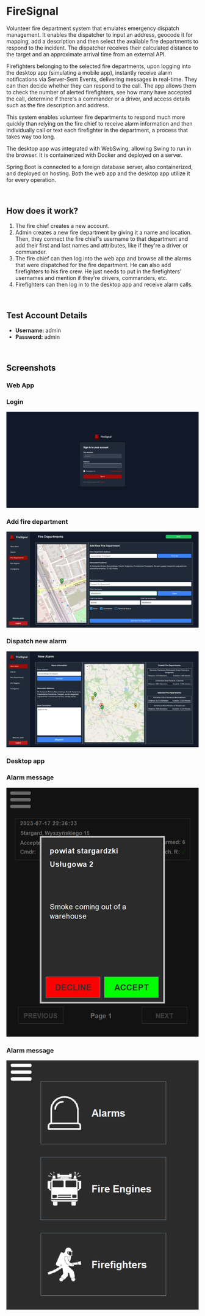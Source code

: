 # FireSignal
Volunteer fire department system that emulates emergency dispatch management. It enables the dispatcher to input an address, geocode it for mapping, add a description and then select the available fire departments to respond to the incident. The dispatcher receives their calculated distance to the target and an approximate arrival time from an external API.

Firefighters belonging to the selected fire departments, upon logging into the desktop app (simulating a mobile app), instantly receive alarm notifications via Server-Sent Events, delivering messages in real-time. They can then decide whether they can respond to the call. The app allows them to check the number of alerted firefighters, see how many have accepted the call, determine if there's a commander or a driver, and access details such as the fire description and address.

This system enables volunteer fire departments to respond much more quickly than relying on the fire chief to receive alarm information and then individually call or text each firefighter in the department, a process that takes way too long.

The desktop app was integrated with WebSwing, allowing Swing to run in the browser. It is containerized with Docker and deployed on a server.

Spring Boot is connected to a foreign database server, also containerized, and deployed on hosting. Both the web app and the desktop app utilize it for every operation.

<br>

## How does it work?

1. The fire chief creates a new account.
2. Admin creates a new fire department by giving it a name and location. Then, they connect the fire chief's username to that department and add their first and last names and attributes, like if they're a driver or commander.
3. The fire chief can then log into the web app and browse all the alarms that were dispatched for the fire department. He can also add firefighters to his fire crew. He just needs to put in the firefighters' usernames and mention if they're drivers, commanders, etc.
4. Firefighters can then log in to the desktop app and receive alarm calls.

<br>

## Test Account Details

- **Username:** admin
- **Password:** admin

<br>

## Screenshots

### Web App

### Login
![login](./screenshots/webApp_login.png)

### Add fire department
![addFireDepartment](./screenshots/webApp_addFireDepartment.png)

### Dispatch new alarm
![dispatch](./screenshots/webApp_newAlarm.png)

### Desktop app

### Alarm message
![alarmMessage](./screenshots/desktopApp_alarm.png)

### Alarm message
![menu](./screenshots/desktopApp_menu.png)
